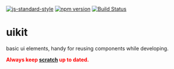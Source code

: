 [![js-standard-style](https://img.shields.io/badge/code%20style-standard-brightgreen.svg?style=flat)](https://github.com/feross/standard)
[![npm version](https://badge.fury.io/js/vigour-uikit.svg)](https://badge.fury.io/js/vigour-uikit)
[![Build Status](https://travis-ci.org/vigour-io/uikit.svg?branch=feature/Revolution)](https://travis-ci.org/vigour-io/uikit)

# uikit
basic ui elements, handy for reusing components while developing.

<span style='color:red;'>**Always keep [scratch](http://github.com/vigour-io/scratch) up to dated.**</span>

